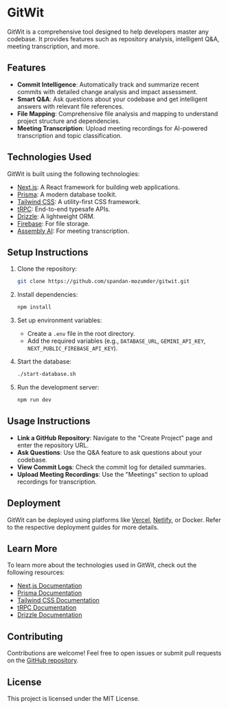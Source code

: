# GitWit

GitWit is a comprehensive tool designed to help developers master any codebase. It provides features such as repository analysis, intelligent Q&A, meeting transcription, and more.

## Features

- **Commit Intelligence**: Automatically track and summarize recent commits with detailed change analysis and impact assessment.
- **Smart Q&A**: Ask questions about your codebase and get intelligent answers with relevant file references.
- **File Mapping**: Comprehensive file analysis and mapping to understand project structure and dependencies.
- **Meeting Transcription**: Upload meeting recordings for AI-powered transcription and topic classification.

## Technologies Used

GitWit is built using the following technologies:

- [Next.js](https://nextjs.org): A React framework for building web applications.
- [Prisma](https://prisma.io): A modern database toolkit.
- [Tailwind CSS](https://tailwindcss.com): A utility-first CSS framework.
- [tRPC](https://trpc.io): End-to-end typesafe APIs.
- [Drizzle](https://orm.drizzle.team): A lightweight ORM.
- [Firebase](https://firebase.google.com): For file storage.
- [Assembly AI](https://www.assemblyai.com): For meeting transcription.

## Setup Instructions

1. Clone the repository:
   ```bash
   git clone https://github.com/spandan-mozumder/gitwit.git
   ```

2. Install dependencies:
   ```bash
   npm install
   ```

3. Set up environment variables:
   - Create a `.env` file in the root directory.
   - Add the required variables (e.g., `DATABASE_URL`, `GEMINI_API_KEY`, `NEXT_PUBLIC_FIREBASE_API_KEY`).

4. Start the database:
   ```bash
   ./start-database.sh
   ```

5. Run the development server:
   ```bash
   npm run dev
   ```

## Usage Instructions

- **Link a GitHub Repository**: Navigate to the "Create Project" page and enter the repository URL.
- **Ask Questions**: Use the Q&A feature to ask questions about your codebase.
- **View Commit Logs**: Check the commit log for detailed summaries.
- **Upload Meeting Recordings**: Use the "Meetings" section to upload recordings for transcription.

## Deployment

GitWit can be deployed using platforms like [Vercel](https://vercel.com), [Netlify](https://www.netlify.com), or Docker. Refer to the respective deployment guides for more details.

## Learn More

To learn more about the technologies used in GitWit, check out the following resources:

- [Next.js Documentation](https://nextjs.org/docs)
- [Prisma Documentation](https://www.prisma.io/docs)
- [Tailwind CSS Documentation](https://tailwindcss.com/docs)
- [tRPC Documentation](https://trpc.io/docs)
- [Drizzle Documentation](https://orm.drizzle.team/docs)

## Contributing

Contributions are welcome! Feel free to open issues or submit pull requests on the [GitHub repository](https://github.com/spandan-mozumder/gitwit).

## License

This project is licensed under the MIT License.
